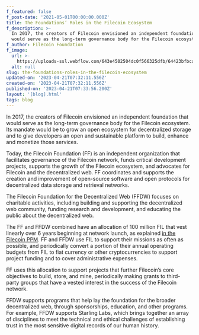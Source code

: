 ```yaml
---
f_featured: false
f_post-date: '2021-05-01T00:00:00.000Z'
title: The Foundations’ Roles in the Filecoin Ecosystem
f_description: >-
  In 2017, the creators of Filecoin envisioned an independent foundation that
  would serve as the long-term governance body for the Filecoin ecosystem. 
f_author: Filecoin Foundation
f_image:
  url: >-
    https://uploads-ssl.webflow.com/643e4502504dc0f566325dfb/64423bfbca39dd7d4d1f170f_1-mbcuqyncw-uoyzwsbrapqw.png
  alt: null
slug: the-foundations-roles-in-the-filecoin-ecosystem
updated-on: '2023-04-21T07:32:11.556Z'
created-on: '2023-04-21T07:32:11.556Z'
published-on: '2023-04-21T07:33:56.200Z'
layout: '[blog].html'
tags: blog
---
```


In 2017, the creators of Filecoin envisioned an independent foundation that would serve as the long-term governance body for the Filecoin ecosystem. Its mandate would be to grow an open ecosystem for decentralized storage and to give developers an open and sustainable platform to build, enhance and monetize those services.

Today, the Filecoin Foundation (FF) is an independent organization that facilitates governance of the Filecoin network, funds critical development projects, supports the growth of the Filecoin ecosystem, and advocates for Filecoin and the decentralized web. FF coordinates and supports the creation and improvement of open-source software and open protocols for decentralized data storage and retrieval networks.

The Filecoin Foundation for the Decentralized Web (FFDW) focuses on charitable activities, including building and supporting the decentralized web community, funding research and development, and educating the public about the decentralized web.

The FF and FFDW combined have an allocation of 100 million FIL that vest linearly over 6 years beginning at network launch, as explained [in the Filecoin PPM](https://coinlist.co/assets/index/filecoin_2017_index/Protocol%20Labs%20-%20SAFT%20-%20Private%20Placement%20Memorandum-bbd65da01fdc4a15219c49ad20fb9e28681adec9fae744c41cccd124545c4c73.pdf). FF and FFDW use FIL to support their missions as often as possible, and periodically convert a portion of their annual operating budgets from FIL to fiat currency or other cryptocurrencies to support project funding and to cover administrative expenses.

FF uses this allocation to support projects that further Filecoin’s core objectives to build, store, and mine, periodically making grants to third-party groups that have a vested interest in the success of the Filecoin network.

FFDW supports programs that help lay the foundation for the broader decentralized web, through sponsorships, education, and other programs. For example, FFDW supports Starling Labs, which brings together an array of disciplines to meet the technical and ethical challenges of establishing trust in the most sensitive digital records of our human history.
